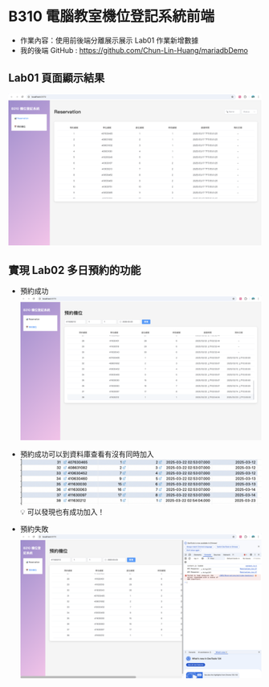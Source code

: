 # B310 電腦教室機位登記系統前端
* 作業內容：使用前後端分離展示展示 Lab01 作業新增數據
* 我的後端 GitHub : https://github.com/Chun-Lin-Huang/mariadbDemo

## Lab01 頁面顯示結果
![alt text](./src/image/Lab01.png)

## 實現 Lab02 多日預約的功能
* 預約成功
![alt text](./src/image/Lab02%20success.png)

* 預約成功可以到資料庫查看有沒有同時加入
![alt text](./src/image/show%20Reservation.png)
💡 可以發現也有成功加入！

* 預約失敗
![alt text](./src/image/Lab02%20failed.png)


